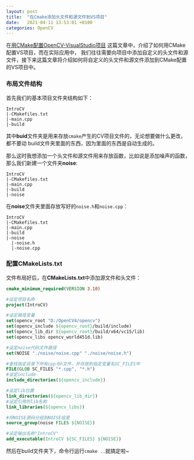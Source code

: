 ```yaml
---
layout: post
title:  "在Cmake添加头文件和源文件到VS项目"
date:   2021-04-11 13:53:01 +0100
categories: OpenCV
---
```


在[用CMake配置OpenCV-VisualStudio项目](https://zerenlu.github.io/opencv/2021/04/08/%E7%94%A8CMake%E9%85%8D%E7%BD%AEOpenCV-VisualStudio%E9%A1%B9%E7%9B%AE.html)
这篇文章中，介绍了如何用CMake配置VS项目，而在实际应用中，
我们往往需要向项目中添加自定义的头文件和源文件，接下来这篇文章将介绍如何将自定义的头文件和源文件添加到CMake配置的VS项目中。

### 布局文件结构

首先我们的基本项目文件夹结构如下：

```
IntroCV
|-CMakefiles.txt
|-main.cpp
|-build
```
其中**buid**文件夹是用来存放`cmake`产生的CV项目文件的，无论想要做什么更改，都不要动
build文件夹里面的东西，因为里面的东西是自动生成的。

那么这时我想添加一个头文件和源文件用来存放函数，比如说是添加噪声的函数，那么我们新建一个文件夹**noise**:

```
IntroCV
|-CMakefiles.txt
|-main.cpp
|-build
|-noise
```

在**noise**文件夹里面存放写好的`noise.h`和`noise.cpp`：

```
IntroCV
|-CMakefiles.txt
|-main.cpp
|-build
|-noise
  |-noise.h
  |-noise.cpp
```
### 配置CMakeLists.txt

文件布局好后，在**CMakeLists.txt**中添加源文件和头文件：

```cmake
cmake_minimum_required(VERSION 3.10)

#设定项目名称
project(IntroCV)

#设定路径变量
set(opencv_root "D:/OpenCV4/opencv")
set(opencv_include ${opencv_root}/build/include)
set(opencv_lib_dir ${opencv_root}/build/x64/vc15/lib)
set(opencv_libs opencv_world451d.lib)

#设定noise代码文件路径
set(NOISE "./noise/noise.cpp" "./noise/noise.h")

#查找指定目录下所有cpp与h文件，并存放到指定变量名SC_FILES中
FILE(GLOB SC_FILES "*.cpp", "*.h")
#设定include
include_directories(${opencv_include})

#设定lib位置
link_directories(${opencv_lib_dir})
#设定引用的lib名称
link_libraries(${opencv_libs})

#将NOISE源码分组到NOISE组里
source_group(noise FILES ${NOISE})

#设定输出名称"IntroCV"
add_executable(IntroCV ${SC_FILES} ${NOISE})
```

然后在build文件夹下，命令行运行`cmake ..`就搞定啦~
